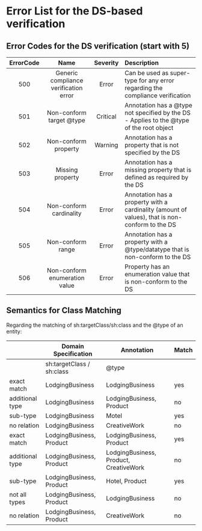 # Error List for the DS-based verification

## Error Codes for the DS verification (start with 5)

| ErrorCode | Name | Severity | Description |
| :---: | :---: | :---: | :--- |
| 500 | Generic compliance verification error | Error |Can be used as super-type for any error regarding the compliance verification |
| 501 | Non-conform target @type | Critical | Annotation has a @type not specified by the DS - Applies to the @type of the root object |
| 502 | Non-conform property | Warning | Annotation has a property that is not specified by the DS |
| 503 | Missing property | Error | Annotation has a missing property that is defined as required by the DS |
| 504 | Non-conform cardinality | Error | Annotation has a property with a cardinality (amount of values), that is non-conform to the DS |
| 505 | Non-conform range | Error | Annotation has a property with a  @type/datatype that is non-conform to the DS |
| 506 | Non-conform enumeration value | Error | Property has an enumeration value that is non-conform to the DS |

## Semantics for Class Matching

Regarding the matching of sh:targetClass/sh:class and the @type of an entity:

|                 | Domain Specification      | Annotation                             | Match |
|-----------------|---------------------------|----------------------------------------|-------|
|                 | sh:targetClass / sh:class | @type                                  |       |
| exact match     | LodgingBusiness           | LodgingBusiness                        | yes   |
| additional type | LodgingBusiness           | LodgingBusiness, Product               | no    |
| sub-type        | LodgingBusiness           | Motel                                  | yes   |
| no relation     | LodgingBusiness           | CreativeWork                           | no    |
| exact match     | LodgingBusiness, Product  | LodgingBusiness, Product               | yes   |
| additional type | LodgingBusiness, Product  | LodgingBusiness, Product, CreativeWork | no    |
| sub-type        | LodgingBusiness, Product  | Hotel, Product                         | yes   |
| not all types   | LodgingBusiness, Product  | LodgingBusiness                        | no    |
| no relation     | LodgingBusiness, Product  | CreativeWork                           | no    |